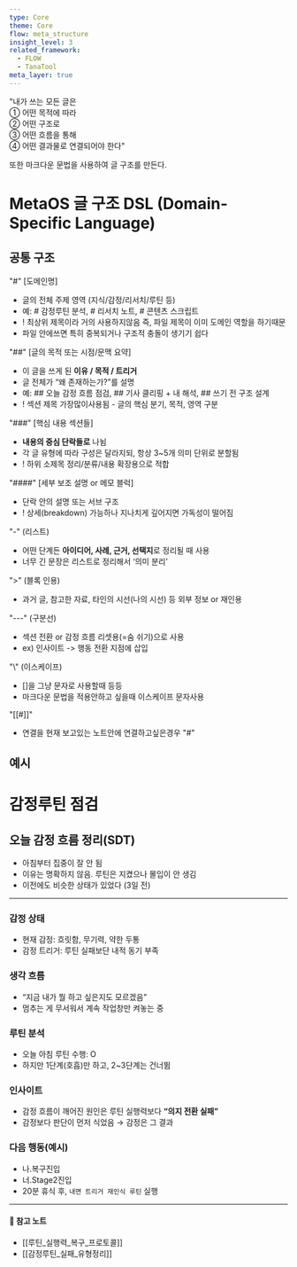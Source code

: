 ```yaml
---
type: Core
theme: Core
flow: meta_structure
insight_level: 3
related_framework:
  - FLOW
  - TanaTool
meta_layer: true
---
```



"내가 쓰는 모든 글은  
① 어떤 목적에 따라  
② 어떤 구조로  
③ 어떤 흐름을 통해  
④ 어떤 결과물로 연결되어야 한다"

또한 마크다운 문법을 사용하여 글 구조를 만든다.

# MetaOS 글 구조 DSL (Domain-Specific Language)

## 공통 구조
 "#" [도메인명]
 -  글의 전체 주제 영역 (지식/감정/리서치/루틴 등)
 - 예: # 감정루틴 분석, # 리서치 노트, # 콘텐츠 스크립트
 - ! 최상위 제목이라 거의 사용하지않음 즉, 파일 제목이 이미 도메인 역할을 하기때문
 - 파일 안에쓰면 특히 중복되거나 구조적 충돌이 생기기 쉽다

"##" [글의 목적 또는 시점/문맥 요약]
- 이 글을 쓰게 된 **이유 / 목적 / 트리거**
- 글 전체가 “왜 존재하는가?”를 설명
- 예: ## 오늘 감정 흐름 점검, ## 기사 클리핑 + 내 해석, ## 쓰기 전 구조 설계
- ! 섹션 제목 가장많이사용됨 - 글의 핵심 분기, 목적, 영역 구분

"###" [핵심 내용 섹션들]
- **내용의 중심 단락들로** 나뉨
- 각 글 유형에 따라 구성은 달라지되, 항상 3~5개 의미 단위로 분할됨
- ! 하위 소제목 정리/분류/내용 확장용으로 적합

"####" [세부 보조 설명 or 메모 블럭]
-  단락 안의 설명 또는 서브 구조
- ! 상세(breakdown) 가능하나 지나치게 깊어지면 가독성이 떨어짐

"-" (리스트)
- 어떤 단계든 **아이디어, 사례, 근거, 선택지**로 정리될 때 사용
- 너무 긴 문장은 리스트로 정리해서 ‘의미 분리’

">" (블록 인용)
- 과거 글, 참고한 자료, 타인의 시선(나의 시선) 등 외부 정보 or 재인용

"---" (구분선)
- 섹션 전환 or 감정 흐름 리셋용(=숨 쉬기)으로 사용
- ex) 인사이트 -> 행동 전환 지점에 삽입

"\\" (이스케이프)
- \[\]을 그냥 문자로 사용할때 등등
- 마크다운 문법을 적용안하고 싶을때 이스케이프 문자사용

"\[\[\#\]\]" 
- 연결을 현재 보고있는 노트안에 연결하고싶은경우 "#"

## 예시
# 감정루틴 점검

## 오늘 감정 흐름 정리(SDT)

- 아침부터 집중이 잘 안 됨  
- 이유는 명확하지 않음. 루틴은 지켰으나 몰입이 안 생김  
- 이전에도 비슷한 상태가 있었다 (3일 전)

---

### 감정 상태
- 현재 감정: 흐릿함, 무기력, 약한 두통  
- 감정 트리거: 루틴 실패보단 내적 동기 부족  

### 생각 흐름
- “지금 내가 뭘 하고 싶은지도 모르겠음”  
- 멈추는 게 무서워서 계속 작업창만 켜놓는 중

### 루틴 분석
- 오늘 아침 루틴 수행: O  
- 하지만 1단계(호흡)만 하고, 2~3단계는 건너뜀  

### 인사이트
- 감정 흐름이 깨어진 원인은 루틴 실행력보다 **“의지 전환 실패”**  
- 감정보다 판단이 먼저 식었음 → 감정은 그 결과

### 다음 행동(예시)
- 나.복구진입  
- 너.Stage2진입  
- 20분 휴식 후, `내면 트리거 재인식 루틴` 실행

---

#### 🔗 참고 노트
- [[루틴_실행력_복구_프로토콜]]  
- [[감정루틴_실패_유형정리]]


